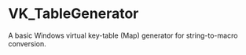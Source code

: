 # VK_TableGenerator
A basic Windows virtual key-table (Map) generator for string-to-macro conversion.
